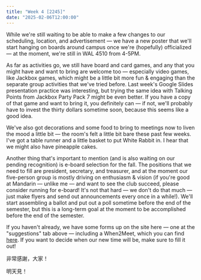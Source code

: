 ```yaml
---
title: "Week 4 [2245]"
date: "2025-02-06T12:00:00"
---
```


While we're still waiting to be able to make a few changes to our scheduling, location, and advertisement — we have a new poster that we'll start hanging on boards around campus once we're (hopefully) officialized — at the moment, we're still in WAL 4510 from 4-5PM.

<!--more-->

As far as activities go, we still have board and card games, and any that you might have and want to bring are welcome too — especially video games, like Jackbox games, which might be a little bit more fun & engaging than the separate group activities that we've tried before. Last week's Google Slides presentation practice was interesting, but trying the same idea with Talking Points from Jackbox Party Pack 7 might be even better. If you have a copy of that game and want to bring it, you definitely can — if not, we'll probably have to invest the thirty dollars sometime soon, because this seems like a good idea.

We've also got decorations and some food to bring to meetings now to liven the mood a little bit — the room's felt a little bit bare these past few weeks. I've got a table runner and a little basket to put White Rabbit in. I hear that we might also have pineapple cakes.

Another thing that's important to mention (and is also waiting on our pending recognition) is e-board selection for the fall. The positions that we need to fill are president, secretary, and treasurer, and at the moment our five-person group is mostly driving on enthusiasm & vision (if you're good at Mandarin — unlike me — and want to see the club succeed, please consider running for e-board! It's not that hard — we don't do that much — just make flyers and send out announcements every once in a while!). We'll start assembling a ballot and put out a poll sometime before the end of the semester, but this is a long-term goal at the moment to be accomplished before the end of the semester.

If you haven't already, we have some forms up on the site here — one at the "suggestions" tab above — including a When2Meet, which you can find [here](https://www.when2meet.com/?28725888-ovfHz). If you want to decide when our new time will be, make sure to fill it out!

非常感謝，大家！

明天見！
